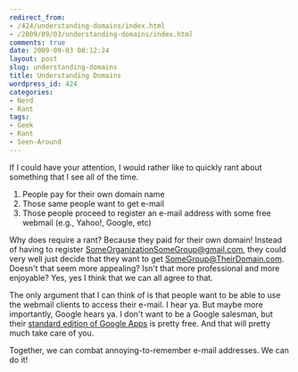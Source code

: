 ```yaml
---
redirect_from:
- /424/understanding-domains/index.html
- /2009/09/03/understanding-domains/index.html
comments: true
date: 2009-09-03 08:12:24
layout: post
slug: understanding-domains
title: Understanding Domains
wordpress_id: 424
categories:
- Nerd
- Rant
tags:
- Geek
- Rant
- Seen-Around
---
```


If I could have your attention, I would rather like to quickly rant about something that I see all of the time.

  1. People pay for their own domain name
  2. Those same people want to get e-mail
  3. Those people proceed to register an e-mail address with some free webmail (e.g., Yahoo!, Google, etc)

Why does require a rant?  Because they paid for their own domain!  Instead of having to register SomeOrganizationSomeGroup@gmail.com, they could very well just decide that they want to get SomeGroup@TheirDomain.com.  Doesn't that seem more appealing?  Isn't that more professional and more enjoyable?  Yes, yes I think that we can all agree to that.  

The only argument that I can think of is that people want to be able to use the webmail clients to access their e-mail.  I hear ya.  But maybe more importantly, Google hears ya.  I don't want to be a Google salesman, but their [standard edition of Google Apps](http://www.google.com/apps/intl/en/group/index.html) is pretty free.  And that will pretty much take care of you.

Together, we can combat annoying-to-remember e-mail addresses.  We can do it!
